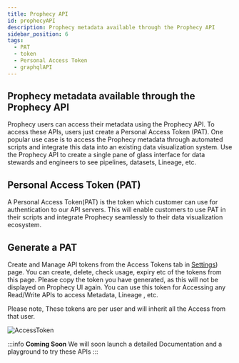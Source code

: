 ```yaml
---
title: Prophecy API
id: prophecyAPI
description: Prophecy metadata available through the Prophecy API
sidebar_position: 6
tags:
  - PAT
  - token
  - Personal Access Token
  - graphqlAPI
---
```


## Prophecy metadata available through the Prophecy API

Prophecy users can access their metadata using the Prophecy API. To access these APIs, users just create a Personal Access Token (PAT).
One popular use case is to access the Prophecy metadata through automated scripts and integrate this data into an existing data visualization system. Use the Prophecy API to create a single pane of glass interface for data stewards and engineers to see pipelines, datasets, Lineage, etc.

## Personal Access Token (PAT)

A Personal Access Token(PAT) is the token which customer can use for authentication to our API servers.
This will enable customers to use PAT in their scripts and integrate Prophecy seamlessly to their data visualization ecosystem.

## Generate a PAT

Create and Manage API tokens from the Access Tokens tab in [Settings](https://app.prophecy.io/metadata/settings)) page. You can create, delete, check usage, expiry etc of the tokens from this page. Please copy the token you have generated, as this will not be displayed on Prophecy UI again.
You can use this token for Accessing any Read/Write APIs to access Metadata, Lineage , etc.

Please note, These tokens are per user and will inherit all the Access from that user.

![AccessToken](./img/PAT.gif)

:::info
**Coming Soon**
We will soon launch a detailed Documentation and a playground to try these APIs
:::
